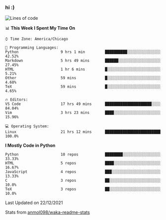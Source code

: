 ### hi :)

<!--START_SECTION:waka-->
![Lines of code](https://img.shields.io/badge/From%20Hello%20World%20I%27ve%20Written-682%20Thousand%20lines%20of%20code-blue)

📊 **This Week I Spent My Time On** 

```text
⌚︎ Time Zone: America/Chicago

💬 Programming Languages: 
Python                   9 hrs 1 min         ██████████░░░░░░░░░░░░░░░   42.52% 
Markdown                 5 hrs 49 mins       ██████░░░░░░░░░░░░░░░░░░░   27.45% 
HTML                     1 hr 6 mins         █░░░░░░░░░░░░░░░░░░░░░░░░   5.21% 
Other                    59 mins             █░░░░░░░░░░░░░░░░░░░░░░░░   4.68% 
TeX                      59 mins             █░░░░░░░░░░░░░░░░░░░░░░░░   4.65%

🔥 Editors: 
VS Code                  17 hrs 49 mins      █████████████████████░░░░   84.04% 
Vim                      3 hrs 23 mins       ████░░░░░░░░░░░░░░░░░░░░░   15.96%

💻 Operating System: 
Linux                    21 hrs 12 mins      █████████████████████████   100.0%

```

**I Mostly Code in Python** 

```text
Python                   10 repos            ████████░░░░░░░░░░░░░░░░░   33.33% 
HTML                     5 repos             ████░░░░░░░░░░░░░░░░░░░░░   16.67% 
JavaScript               4 repos             ███░░░░░░░░░░░░░░░░░░░░░░   13.33% 
C                        3 repos             ██░░░░░░░░░░░░░░░░░░░░░░░   10.0% 
TeX                      3 repos             ██░░░░░░░░░░░░░░░░░░░░░░░   10.0%

```



 Last Updated on 22/12/2021
<!--END_SECTION:waka-->

Stats from [anmol098/waka-readme-stats](https://github.com/anmol098/waka-readme-stats)